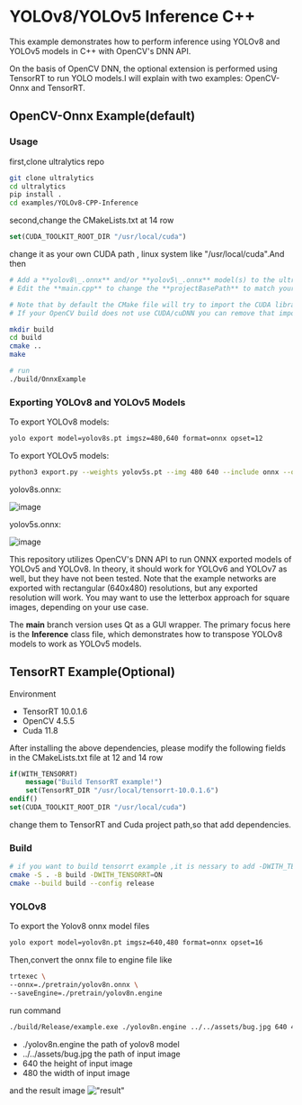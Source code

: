 # YOLOv8/YOLOv5 Inference C++

This example demonstrates how to perform inference using YOLOv8 and YOLOv5 models in C++ with OpenCV's DNN API.

On the basis of OpenCV DNN, the optional extension is performed using TensorRT to run YOLO models.I will explain with two examples: OpenCV-Onnx and TensorRT.

## OpenCV-Onnx Example(default)
### Usage
first,clone ultralytics repo
```bash
git clone ultralytics
cd ultralytics
pip install .
cd examples/YOLOv8-CPP-Inference
```
second,change the CMakeLists.txt at 14 row
```cmake
set(CUDA_TOOLKIT_ROOT_DIR "/usr/local/cuda")
```
change it as your own CUDA path , linux system like "/usr/local/cuda".And then
```bash
# Add a **yolov8\_.onnx** and/or **yolov5\_.onnx** model(s) to the ultralytics folder.
# Edit the **main.cpp** to change the **projectBasePath** to match your user.

# Note that by default the CMake file will try to import the CUDA library to be used with the OpenCVs dnn (cuDNN) GPU Inference.
# If your OpenCV build does not use CUDA/cuDNN you can remove that import call and run the example on CPU.

mkdir build
cd build
cmake ..
make

# run 
./build/OnnxExample
```

### Exporting YOLOv8 and YOLOv5 Models

To export YOLOv8 models:

```bash
yolo export model=yolov8s.pt imgsz=480,640 format=onnx opset=12
```

To export YOLOv5 models:

```bash
python3 export.py --weights yolov5s.pt --img 480 640 --include onnx --opset 12
```

yolov8s.onnx:

![image](https://user-images.githubusercontent.com/40023722/217356132-a4cecf2e-2729-4acb-b80a-6559022d7707.png)

yolov5s.onnx:

![image](https://user-images.githubusercontent.com/40023722/217357005-07464492-d1da-42e3-98a7-fc753f87d5e6.png)

This repository utilizes OpenCV's DNN API to run ONNX exported models of YOLOv5 and YOLOv8. In theory, it should work for YOLOv6 and YOLOv7 as well, but they have not been tested. Note that the example networks are exported with rectangular (640x480) resolutions, but any exported resolution will work. You may want to use the letterbox approach for square images, depending on your use case.

The **main** branch version uses Qt as a GUI wrapper. The primary focus here is the **Inference** class file, which demonstrates how to transpose YOLOv8 models to work as YOLOv5 models.

## TensorRT Example(Optional)
Environment 
- TensorRT 10.0.1.6
- OpenCV 4.5.5
- Cuda 11.8

After installing the above dependencies, please modify the following fields in the CMakeLists.txt file at 12 and 14 row

```cmake
if(WITH_TENSORRT)
    message("Build TensorRT example!")
    set(TensorRT_DIR "/usr/local/tensorrt-10.0.1.6")
endif()
set(CUDA_TOOLKIT_ROOT_DIR "/usr/local/cuda")
```

change them to TensorRT and Cuda project path,so that add dependencies.

### Build

```bash
# if you want to build tensorrt example ,it is nessary to add -DWITH_TENSORRT=ON.
cmake -S . -B build -DWITH_TENSORRT=ON
cmake --build build --config release
```

### YOLOv8

To export the Yolov8 onnx model files

```bash
yolo export model=yolov8n.pt imgsz=640,480 format=onnx opset=16
```

Then,convert the onnx file to engine file like

```bash
trtexec \
--onnx=./pretrain/yolov8n.onnx \
--saveEngine=./pretrain/yolov8n.engine
```

run command

```bash
./build/Release/example.exe ./yolov8n.engine ../../assets/bug.jpg 640 480
```

- ./yolov8n.engine the path of yolov8 model
- ../../assets/bug.jpg the path of input image
- 640 the height of input image
- 480 the width of input image

and the result image
!["result"](https://github.com/user-attachments/assets/bc0736a9-238a-4420-a02f-b522979140b1)
